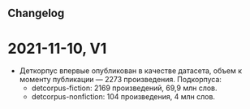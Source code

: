 ## Changelog

# 2021-11-10, V1

* Деткорпус впервые опубликован в качестве датасета, объем к моменту
  публикации — 2273 произведения.
  Подкорпуса: 
  * detcorpus-fiction: 2169 произведений, 69,9 млн слов.
  * detcorpus-nonfiction: 104 произведения, 4 млн слов.
